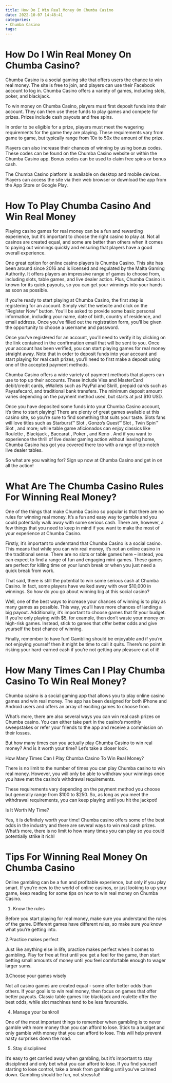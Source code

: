 ```yaml
---
title: How Do I Win Real Money On Chumba Casino
date: 2022-10-07 14:48:41
categories:
- Chumba Casino
tags:
---
```



#  How Do I Win Real Money On Chumba Casino?

Chumba Casino is a social gaming site that offers users the chance to win real money. The site is free to join, and players can use their Facebook account to log in. Chumba Casino offers a variety of games, including slots, poker, and blackjack.

To win money on Chumba Casino, players must first deposit funds into their account. They can then use these funds to play games and compete for prizes. Prizes include cash payouts and free spins.

In order to be eligible for a prize, players must meet the wagering requirements for the game they are playing. These requirements vary from game to game, but typically range from 10x to 50x the amount of the prize.

Players can also increase their chances of winning by using bonus codes. These codes can be found on the Chumba Casino website or within the Chumba Casino app. Bonus codes can be used to claim free spins or bonus cash.

The Chumba Casino platform is available on desktop and mobile devices. Players can access the site via their web browser or download the app from the App Store or Google Play.

#  How To Play Chumba Casino And Win Real Money

Playing casino games for real money can be a fun and rewarding experience, but it’s important to choose the right casino to play at. Not all casinos are created equal, and some are better than others when it comes to paying out winnings quickly and ensuring that players have a good overall experience.

One great option for online casino players is Chumba Casino. This site has been around since 2016 and is licensed and regulated by the Malta Gaming Authority. It offers players an impressive range of games to choose from, including slots, table games, and live dealer action. Plus, Chumba Casino is known for its quick payouts, so you can get your winnings into your hands as soon as possible.

If you’re ready to start playing at Chumba Casino, the first step is registering for an account. Simply visit the website and click on the “Register Now” button. You’ll be asked to provide some basic personal information, including your name, date of birth, country of residence, and email address. Once you’ve filled out the registration form, you’ll be given the opportunity to choose a username and password.

Once you’ve registered for an account, you’ll need to verify it by clicking on the link contained in the confirmation email that will be sent to you. Once your account has been verified, you can start playing games for real money straight away. Note that in order to deposit funds into your account and start playing for real cash prizes, you’ll need to first make a deposit using one of the accepted payment methods.

Chumba Casino offers a wide variety of payment methods that players can use to top up their accounts. These include Visa and MasterCard debit/credit cards, eWallets such as PayPal and Skrill, prepaid cards such as Paysafecard, and traditional bank transfers. The minimum deposit amount varies depending on the payment method used, but starts at just $10 USD.

Once you have deposited some funds into your Chumba Casino account, it’s time to start playing! There are plenty of great games available at this casino site, so you’re sure to find something that suits your taste. Slots fans will love titles such as Starburst™ Slot , Gonzo’s Quest™ Slot , Twin Spin™ Slot , and more; while table game aficionados can enjoy classics like Roulette , Blackjack , Baccarat , Poker , and Keno . And if you want to experience the thrill of live dealer gaming action without leaving home, Chumba Casino has got you covered there too with a range of top-notch live dealer tables.

So what are you waiting for? Sign up now at Chumba Casino and get in on all the action!

#  What Are The Chumba Casino Rules For Winning Real Money?

One of the things that make Chumba Casino so popular is that there are no rules for winning real money. It’s a fun and easy way to gamble and you could potentially walk away with some serious cash. There are, however, a few things that you need to keep in mind if you want to make the most of your experience at Chumba Casino.

Firstly, it’s important to understand that Chumba Casino is a social casino. This means that while you can win real money, it’s not an online casino in the traditional sense. There are no slots or table games here – instead, you can expect to find a range of fun and engaging mini-games. These games are perfect for killing time on your lunch break or when you just need a quick break from work.

That said, there is still the potential to win some serious cash at Chumba Casino. In fact, some players have walked away with over $10,000 in winnings. So how do you go about winning big at this social casino?

Well, one of the best ways to increase your chances of winning is to play as many games as possible. This way, you’ll have more chances of landing a big payout. Additionally, it’s important to choose games that fit your budget. If you’re only playing with $5, for example, then don’t waste your money on high-risk games. Instead, stick to games that offer better odds and give yourself the best chance of winning.

Finally, remember to have fun! Gambling should be enjoyable and if you’re not enjoying yourself then it might be time to call it quits. There’s no point in risking your hard-earned cash if you’re not getting any pleasure out of it!

#  How Many Times Can I Play Chumba Casino To Win Real Money?

 Chumba casino is a social gaming app that allows you to play online casino games and win real money. The app has been designed for both iPhone and Android users and offers an array of exciting games to choose from.

What’s more, there are also several ways you can win real cash prizes on Chumba casino. You can either take part in the casino’s monthly sweepstakes or refer your friends to the app and receive a commission on their losses.

But how many times can you actually play Chumba Casino to win real money? And is it worth your time? Let’s take a closer look.

How Many Times Can I Play Chumba Casino To Win Real Money?

There is no limit to the number of times you can play Chumba casino to win real money. However, you will only be able to withdraw your winnings once you have met the casino’s withdrawal requirements.

These requirements vary depending on the payment method you choose but generally range from $100 to $250. So, as long as you meet the withdrawal requirements, you can keep playing until you hit the jackpot!

Is It Worth My Time?

Yes, it is definitely worth your time! Chumba casino offers some of the best odds in the industry and there are several ways to win real cash prizes. What’s more, there is no limit to how many times you can play so you could potentially strike it rich!

#  Tips For Winning Real Money On Chumba Casino

Online gambling can be a fun and profitable experience, but only if you play smart. If you’re new to the world of online casinos, or just looking to up your game, keep reading for some tips on how to win real money on Chumba Casino.

1. Know the rules

Before you start playing for real money, make sure you understand the rules of the game. Different games have different rules, so make sure you know what you’re getting into.

2.Practice makes perfect

Just like anything else in life, practice makes perfect when it comes to gambling. Play for free at first until you get a feel for the game, then start betting small amounts of money until you feel comfortable enough to wager larger sums.

3.Choose your games wisely

 Not all casino games are created equal - some offer better odds than others. If your goal is to win real money, then focus on games that offer better payouts. Classic table games like blackjack and roulette offer the best odds, while slot machines tend to be less favourable.

4. Manage your bankroll

One of the most important things to remember when gambling is to never gamble with more money than you can afford to lose. Stick to a budget and only gamble with money that you can afford to lose. This will help prevent nasty surprises down the road.

5. Stay disciplined

It’s easy to get carried away when gambling, but it’s important to stay disciplined and only bet what you can afford to lose. If you find yourself starting to lose control, take a break from gambling until you’ve calmed down. Gambling should be fun, not stressful!